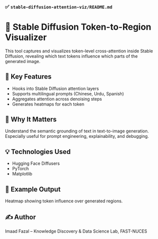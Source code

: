 ### ✅ `stable-diffusion-attention-viz/README.md`

# 🎨 Stable Diffusion Token-to-Region Visualizer

This tool captures and visualizes token-level cross-attention inside Stable Diffusion, revealing which text tokens influence which parts of the generated image.

## 🔎 Key Features
- Hooks into Stable Diffusion attention layers
- Supports multilingual prompts (Chinese, Urdu, Spanish)
- Aggregates attention across denoising steps
- Generates heatmaps for each token

## 🧠 Why It Matters
Understand the semantic grounding of text in text-to-image generation. Especially useful for prompt engineering, explainability, and debugging.

## 💡 Technologies Used
- Hugging Face Diffusers
- PyTorch
- Matplotlib

## 📸 Example Output
Heatmap showing token influence over generated regions.

## ✍️ Author
Imaad Fazal – Knowledge Discovery & Data Science Lab, FAST-NUCES
